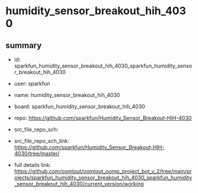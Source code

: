 # humidity_sensor_breakout_hih_4030
 
## summary 
* id: sparkfun_humidity_sensor_breakout_hih_4030_sparkfun_humidity_sensor_breakout_hih_4030
* user: sparkfun
* name: humidity_sensor_breakout_hih_4030
* board: sparkfun_humidity_sensor_breakout_hih_4030
* repo: https://github.com/sparkfun/Humidity_Sensor_Breakout-HIH-4030



* src_file_repo_sch: 
* src_file_repo_sch_link: https://github.com/sparkfun/Humidity_Sensor_Breakout-HIH-4030/tree/master/
* full details link: https://github.com/oomlout/oomlout_oomp_project_bot_v_2/tree/main/projects/sparkfun_humidity_sensor_breakout_hih_4030_sparkfun_humidity_sensor_breakout_hih_4030/current_version/working  







